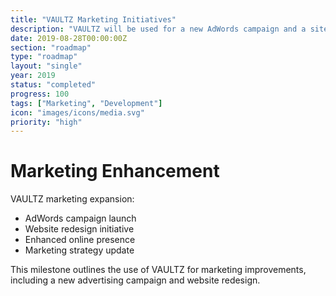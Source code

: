 ```yaml
---
title: "VAULTZ Marketing Initiatives"
description: "VAULTZ will be used for a new AdWords campaign and a site redesign"
date: 2019-08-28T00:00:00Z
section: "roadmap"
type: "roadmap"
layout: "single"
year: 2019
status: "completed"
progress: 100
tags: ["Marketing", "Development"]
icon: "images/icons/media.svg"
priority: "high"
---
```


# Marketing Enhancement

VAULTZ marketing expansion:
- AdWords campaign launch
- Website redesign initiative
- Enhanced online presence
- Marketing strategy update

This milestone outlines the use of VAULTZ for marketing improvements, including a new advertising campaign and website redesign.
